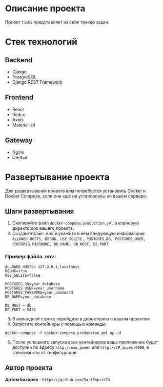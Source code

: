 # Описание проекта 

Проект `Taski` представляет из себя трекер задач.

# Стек технологий 

## Backend
- Django
- PostgreSQL
- Django REST Framework

## Frontend
- React
- Redux
- Axios
- Material-UI

## Gateway
- Nginx
- Certbot

# Развертывание проекта

Для развертывания проекта вам потребуется установить Docker и Docker Compose, 
если они еще не установлены на вашем сервере.

## Шаги развертывания
1. Скопируйте файл `docker-compose.production.yml` в корневую директорию вашего проекта.
2. Создайте файл .env и укажите в нем следующую информацию: 
`ALLOWED_HOSTS, DEBUG, USE_SQLITE, POSTGRES_DB, POSTGRES_USER, POSTGRES_PASSWORD, DB_NAME, DB_HOST, DB_PORT`.

### Пример файла .env: 
```
ALLOWED_HOSTS= 127.0.0.1,localhost
DEBUG=true
USE_SQLITE=false

POSTGRES_DB=your_database
POSTGRES_USER=your_username
POSTGRES_PASSWORD=your_password
DB_NAME=your_database

DB_HOST = db
DB_PORT = 5432
```

3. В командной строке перейдите в директорию с вашим проектом.
4. Запустите контейнеры с помощью команды:
```
docker-compose -f docker-compose.production.yml up -d
```
5. После успешного запуска всех контейнеров ваше приложение будет доступно по адресу 
`http://ваш_домен` или `http://IP_адрес:9000`, в зависимости от конфигурации.


## Автор проекта
__Артем Бахарев__ - `https://github.com/DartEmpire74`
